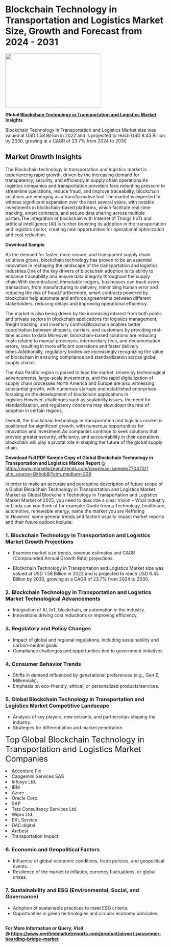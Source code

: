 <H1>Blockchain Technology in Transportation and Logistics Market Size, Growth and Forecast from 2024 - 2031</H1><img class="aligncenter size-medium wp-image-584254" src="https://thirdeyenews.in/wp-content/uploads/2024/09/Global-Market-Research-300x168.jpeg" alt="" width="300" height="168" /><p><strong>Global&nbsp;<a href="https://www.marketsizeandtrends.com/download-sample/770470/?utm_source=Github8j?utm_medium=208">Blockchain Technology in Transportation and Logistics Market</a> Insights</strong></p><p>Blockchain Technology in Transportation and Logistics Market size was valued at USD 1.58 Billion in 2022 and is projected to reach USD 8.45 Billion by 2030, growing at a CAGR of 23.7% from 2024 to 2030.</p><p><h2>Market Growth Insights</h2> <p>The Blockchain technology in transportation and logistics market is experiencing rapid growth, driven by the increasing demand for transparency, security, and efficiency in supply chain operations.As logistics companies and transportation providers face mounting pressure to streamline operations, reduce fraud, and improve traceability, blockchain solutions are emerging as a transformative tool.The market is expected to witness significant expansion over the next several years, with notable investments in blockchain-based platforms, which facilitate real-time tracking, smart contracts, and secure data sharing across multiple parties.The integration of blockchain with Internet of Things (IoT) and artificial intelligence (AI) is further boosting its adoption in the transportation and logistics sector, creating new opportunities for operational optimization and cost reduction.</p> <p><strong>Download Sample</strong></p> <p>As the demand for faster, more secure, and transparent supply chain solutions grows, blockchain technology has proven to be an essential innovation in reshaping the landscape of the transportation and logistics industries.One of the key drivers of blockchain adoption is its ability to enhance traceability and ensure data integrity throughout the supply chain.With decentralized, immutable ledgers, businesses can track every transaction, from manufacturing to delivery, minimizing human error and reducing the risk of fraud.Furthermore, smart contracts powered by blockchain help automate and enforce agreements between different stakeholders, reducing delays and improving operational efficiency.</p> <p>The market is also being driven by the increasing interest from both public and private sectors in blockchain applications for logistics management, freight tracking, and inventory control.Blockchain enables better coordination between shippers, carriers, and customers by providing real-time access to data.Moreover, blockchain-based solutions are reducing costs related to manual processes, intermediary fees, and documentation errors, resulting in more efficient operations and faster delivery times.Additionally, regulatory bodies are increasingly recognizing the value of blockchain in ensuring compliance and standardization across global supply chains.</p> <p>The Asia Pacific region is poised to lead the market, driven by technological advancements, large-scale investments, and the rapid digitalization of supply chain processes.North America and Europe are also witnessing substantial growth, with numerous startups and established enterprises focusing on the development of blockchain applications in logistics.However, challenges such as scalability issues, the need for standardization, and regulatory concerns may slow down the rate of adoption in certain regions.</p> <p>Overall, the blockchain technology in transportation and logistics market is positioned for significant growth, with numerous opportunities for innovation and investment.As companies continue to seek solutions that provide greater security, efficiency, and accountability in their operations, blockchain will play a pivotal role in shaping the future of the global supply chain.</p> <p><span class=""><strong>Download Full PDF Sample Copy of Global Blockchain Technology in Transportation and Logistics Market Report</strong> @ <a href="https://www.marketsizeandtrends.com/download-sample/770470/?utm_source=Github8j?utm_medium=208" target="_blank">https://www.marketsizeandtrends.com/download-sample/770470/?utm_source=Github8j?utm_medium=208</a></span></p><p>In order to make an accurate and perceptive description of future scope of a Global&nbsp;Blockchain Technology in Transportation and Logistics Market Market as Global&nbsp;Blockchain Technology in Transportation and Logistics Market Market of 2025, you need to describe a clear Vision &ndash; What Industry or Linda can you think of for example: Quote from a Technology, healthcare, automotive, renewable energy, name the market you are Reffering to.However, some general trends and factors usually impact market reports and their future outlook include:</p><h3>1.&nbsp;<strong>Blockchain Technology in Transportation and Logistics Market Growth Projections</strong></h3><ul><li>Examine market size trends, revenue estimates and CAGR (Compounded Annual Growth Rate) projections.</li><li><p>Blockchain Technology in Transportation and Logistics Market size was valued at USD 1.58 Billion in 2022 and is projected to reach USD 8.45 Billion by 2030, growing at a CAGR of 23.7% from 2024 to 2030.</p></li></ul><h3>2.&nbsp;<strong>Blockchain Technology in Transportation and Logistics Market Technological Advancements</strong></h3><ul><li>Integration of AI, IoT, blockchain, or automation in the industry.</li><li>Innovations driving cost reductions or improving efficiency.</li></ul><h3>3.&nbsp;<strong>Regulatory and Policy Changes</strong></h3><ul><li>Impact of global and regional regulations, including sustainability and carbon-neutral goals.</li><li>Compliance challenges and opportunities tied to government initiatives.</li></ul><h3>4.&nbsp;<strong>Consumer Behavior Trends</strong></h3><ul><li>Shifts in demand influenced by generational preferences (e.g., Gen Z, Millennials).</li><li>Emphasis on eco-friendly, ethical, or personalized products/services.</li></ul><h3>5.&nbsp;<strong>Global Blockchain Technology in Transportation and Logistics Market Competitive Landscape</strong></h3><ul><li>Analysis of key players, new entrants, and partnerships shaping the industry.</li><li>Strategies for differentiation and market penetration.</li></ul><p data-pm-slice="1 1 []"><span style="color: inherit; font-family: inherit; font-size: 25px;">Top Global Blockchain Technology in Transportation and Logistics Market Companies</span></p><div class="" data-test-id=""><p><li>Accenture Plc</li><li> Capgemini Services SAS</li><li> Infosys Ltd.</li><li> IBM</li><li> Azure</li><li> Oracle Corp.</li><li> SAP</li><li> Tata Consultancy Services Ltd.</li><li> Wipro Ltd.</li><li> EXL Service</li><li> DAC.digital</li><li> Arcbest</li><li> Transportation Impact</li></p></div><h3>6.&nbsp;<strong>Economic and Geopolitical Factors</strong></h3><ul><li>Influence of global economic conditions, trade policies, and geopolitical events.</li><li>Resilience of the market to inflation, currency fluctuations, or global crises.</li></ul><h3>7.&nbsp;<strong>Sustainability and ESG (Environmental, Social, and Governance)</strong></h3><ul><li>Adoption of sustainable practices to meet ESG criteria.</li><li>Opportunities in green technologies and circular economy principles.</li></ul><h2><strong style="font-size: 14px;">For More Information or Query, Visit @&nbsp;</strong><a style="background-color: #ffffff; font-size: 14px;" href="https://www.marketsizeandtrends.com/report/blockchain-technology-in-transportation-and-logistics-market/" target="_blank">https://www.verifiedmarketreports.com/product/airport-passenger-boarding-bridge-market</a></h2>